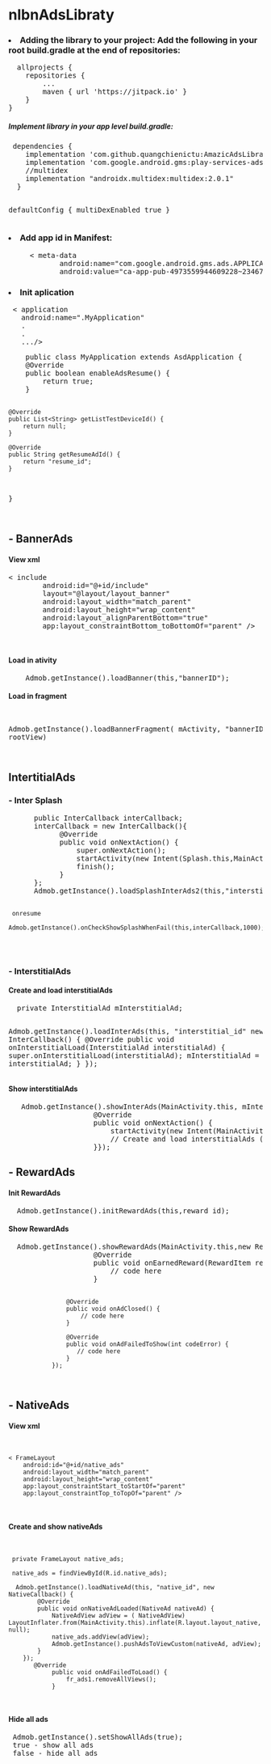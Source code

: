 <h1>nlbnAdsLibraty</h1>
<h3><li>Adding the library to your project: Add the following in your root build.gradle at the end of repositories:</br></h3>

<pre>
  allprojects {
    repositories {
        ...
        maven { url 'https://jitpack.io' }	    
    }
}
</pre>
<h5>Implement library in your app level build.gradle:</h5>
<pre>
 dependencies {
    implementation 'com.github.quangchienictu:AmazicAdsLibrary:2.0.5'
    implementation 'com.google.android.gms:play-services-ads:22.1.0'
    //multidex
    implementation "androidx.multidex:multidex:2.0.1"
  }

  defaultConfig {
    multiDexEnabled true
  }
</pre>
<h3><li>Add app id in Manifest:</br></h3>
<pre>
     < meta-data
            android:name="com.google.android.gms.ads.APPLICATION_ID"
            android:value="ca-app-pub-4973559944609228~2346710863" />
</pre>
<h3><li>Init aplication</br></h3>
<pre> < application
   android:name=".MyApplication"
   .
   .
   .../></pre>
<pre>
    public class MyApplication extends AsdApplication {
    @Override
    public boolean enableAdsResume() {
        return true;
    }

    @Override
    public List<String> getListTestDeviceId() {
        return null;
    }

    @Override
    public String getResumeAdId() {
        return "resume_id";
    }
}

</pre>
<h2>- BannerAds</h2>
<div class="content">
  <h4>View xml</h4>
<pre>< include
        android:id="@+id/include"
        layout="@layout/layout_banner"
        android:layout_width="match_parent"
        android:layout_height="wrap_content"
        android:layout_alignParentBottom="true"
        app:layout_constraintBottom_toBottomOf="parent" /> 
   
 </pre>
<h4>Load in ativity</h4>
<pre>
    Admob.getInstance().loadBanner(this,"bannerID");
</pre>
<h4>Load in fragment</h4>
<pre>
  
   Admob.getInstance().loadBannerFragment( mActivity, "bannerID",  rootView)
  
</pre>
</div>
<h2>IntertitialAds</h2>
<div class="content">
  <h3>- Inter Splash</h3>
  <pre>
      public InterCallback interCallback;
      interCallback = new InterCallback(){
            @Override
            public void onNextAction() {
                super.onNextAction();
                startActivity(new Intent(Splash.this,MainActivity.class));
                finish();
            }
      };
      Admob.getInstance().loadSplashInterAds2(this,"interstitial_id",3000,interCallback);

     onresume
     Admob.getInstance().onCheckShowSplashWhenFail(this,interCallback,1000);
    
  </pre>
<h3>- InterstitialAds</h3>
  <h4>Create and load interstitialAds</h4>
<pre>
  private InterstitialAd mInterstitialAd;

   Admob.getInstance().loadInterAds(this, "interstitial_id" new InterCallback() {
            @Override
            public void onInterstitialLoad(InterstitialAd interstitialAd) {
                super.onInterstitialLoad(interstitialAd);
                mInterstitialAd = interstitialAd;
            }
        });
</pre>
<h4>Show interstitialAds</h4>
<pre>
   Admob.getInstance().showInterAds(MainActivity.this, mInterstitialAd, new InterCallback() {
                    @Override
                    public void onNextAction() {
                        startActivity(new Intent(MainActivity.this,MainActivity3.class));
                        // Create and load interstitialAds (when not finish activity ) 
                    }});
</pre>
</div>

<h2>- RewardAds</h2>
<div class="content">
  <h4>Init RewardAds</h4>
<pre>  Admob.getInstance().initRewardAds(this,reward_id);</pre>
<h4>Show RewardAds</h4>
<pre>
  Admob.getInstance().showRewardAds(MainActivity.this,new RewardCallback(){
                    @Override
                    public void onEarnedReward(RewardItem rewardItem) {
                        // code here
                    }

                    @Override
                    public void onAdClosed() {
                        // code here
                    }

                    @Override
                    public void onAdFailedToShow(int codeError) {
                       // code here
                    }
                });
</pre>
</div>

<h2>- NativeAds</h2>
<div class="content">
  <h4>View xml</h4>
<pre>
  
    < FrameLayout
        android:id="@+id/native_ads"
        android:layout_width="match_parent"
        android:layout_height="wrap_content"
        app:layout_constraintStart_toStartOf="parent"
        app:layout_constraintTop_toTopOf="parent" />
  
</pre>
<h4>Create and show nativeAds</h4>
<pre>
  
     private FrameLayout native_ads;
     
     native_ads = findViewById(R.id.native_ads);
     
      Admob.getInstance().loadNativeAd(this, "native_id", new NativeCallback() {
            @Override
            public void onNativeAdLoaded(NativeAd nativeAd) {
                NativeAdView adView = ( NativeAdView) LayoutInflater.from(MainActivity.this).inflate(R.layout.layout_native, null);
                native_ads.addView(adView);
                Admob.getInstance().pushAdsToViewCustom(nativeAd, adView);
            }
        });
           @Override
                public void onAdFailedToLoad() {
                    fr_ads1.removeAllViews();
                }
</pre>

</div>

<h4>Hide all ads</h4>
<pre>
 Admob.getInstance().setShowAllAds(true);
 true - show all ads
 false - hide all ads
</pre>
